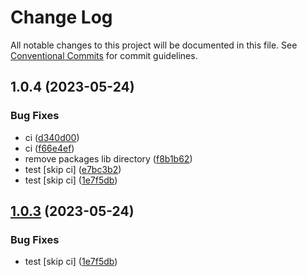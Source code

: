 # Change Log

All notable changes to this project will be documented in this file.
See [Conventional Commits](https://conventionalcommits.org) for commit guidelines.

## 1.0.4 (2023-05-24)

### Bug Fixes

- ci ([d340d00](https://github.com/garrylachman/ElectroCRUD/commit/d340d00a57dec6155262cb011df226737f76e588))
- ci ([f66e4ef](https://github.com/garrylachman/ElectroCRUD/commit/f66e4ef92124bd5cd34149d22c64b905c91ba8b6))
- remove packages lib directory ([f8b1b62](https://github.com/garrylachman/ElectroCRUD/commit/f8b1b62e5c26cabc41e3fe8d1d4193a61b19d703))
- test [skip ci] ([e7bc3b2](https://github.com/garrylachman/ElectroCRUD/commit/e7bc3b2493178c94474d71b8b8224333e7fc1b50))
- test [skip ci] ([1e7f5db](https://github.com/garrylachman/ElectroCRUD/commit/1e7f5db225035a6366a072edaffae4460ceca266))

## [1.0.3](https://github.com/garrylachman/ElectroCRUD/compare/v1.0.2...v1.0.3) (2023-05-24)

### Bug Fixes

- test [skip ci] ([1e7f5db](https://github.com/garrylachman/ElectroCRUD/commit/1e7f5db225035a6366a072edaffae4460ceca266))
